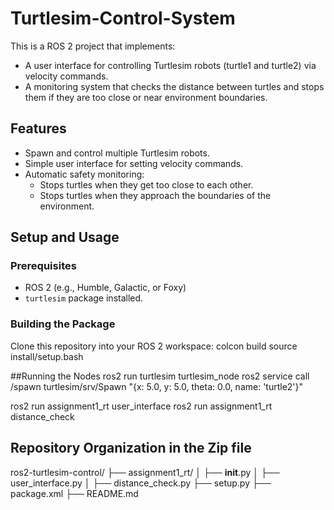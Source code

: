 # Turtlesim-Control-System
This is a ROS 2 project that implements:
- A user interface for controlling Turtlesim robots (turtle1 and turtle2) via velocity commands.
- A monitoring system that checks the distance between turtles and stops them if they are too close or near environment boundaries.

## Features
- Spawn and control multiple Turtlesim robots.
- Simple user interface for setting velocity commands.
- Automatic safety monitoring:
  - Stops turtles when they get too close to each other.
  - Stops turtles when they approach the boundaries of the environment.
## Setup and Usage

### Prerequisites
- ROS 2 (e.g., Humble, Galactic, or Foxy)
- `turtlesim` package installed.

### Building the Package
 Clone this repository into your ROS 2 workspace:
colcon build
source install/setup.bash


##Running the Nodes
ros2 run turtlesim turtlesim_node
ros2 service call /spawn turtlesim/srv/Spawn "{x: 5.0, y: 5.0, theta: 0.0, name: 'turtle2'}"

ros2 run assignment1_rt user_interface
ros2 run assignment1_rt distance_check

## Repository Organization in the Zip file
ros2-turtlesim-control/
├── assignment1_rt/
│   ├── __init__.py
│   ├── user_interface.py
│   ├── distance_check.py
├── setup.py
├── package.xml
├── README.md

